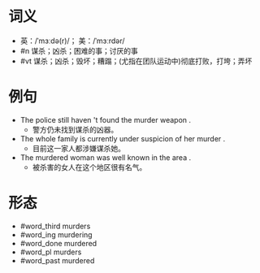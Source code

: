 # 词义
- 英：/ˈmɜːdə(r)/； 美：/ˈmɜːrdər/
- #n 谋杀；凶杀；困难的事；讨厌的事
- #vt 谋杀；凶杀；毁坏；糟蹋；(尤指在团队运动中)彻底打败，打垮；弄坏
# 例句
- The police still haven 't found the murder weapon .
	- 警方仍未找到谋杀的凶器。
- The whole family is currently under suspicion of her murder .
	- 目前这一家人都涉嫌谋杀她。
- The murdered woman was well known in the area .
	- 被杀害的女人在这个地区很有名气。
# 形态
- #word_third murders
- #word_ing murdering
- #word_done murdered
- #word_pl murders
- #word_past murdered
